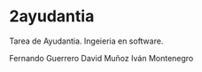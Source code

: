 2ayudantia
==========
Tarea de Ayudantia.
Ingeieria en software.

Fernando Guerrero
David Muñoz
Iván Montenegro
